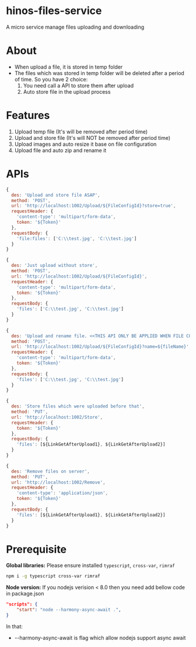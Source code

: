 # hinos-files-service
A micro service manage files uploading and downloading

# About
* When upload a file, it is stored in temp folder
* The files which was stored in temp folder will be deleted after a period of time. So you have 2 choice:
    1.  You need call a API to store them after upload
    2.  Auto store file in the upload process

# Features
1. Upload temp file (It's will be removed after period time)
2. Upload and store file (It's will NOT be removed after period time)
3. Upload images and auto resize it base on file configuration
4. Upload file and auto zip and rename it

# APIs

```js
{
  des: 'Upload and store file ASAP',
  method: 'POST',
  url: 'http://localhost:1002/Upload/${FileConfigId}?store=true',
  requestHeader: {
    'content-type': 'multipart/form-data',
    token: '${Token}'
  },
  requestBody: {
    'file:files': ['C:\\test.jpg', 'C:\\test.jpg']
  }
}
```
```js
{
  des: 'Just upload without store',
  method: 'POST',
  url: 'http://localhost:1002/Upload/${FileConfigId}',
  requestHeader: {
    'content-type': 'multipart/form-data',
    token: '${Token}'
  },
  requestBody: {
    'files': ['C:\\test.jpg', 'C:\\test.jpg']
  }
}
```
```js
{
  des: 'Upload and rename file. <<THIS API ONLY BE APPLIED WHEN FILE CONFIG ALLOW AUTO ZIP>>',
  method: 'POST',
  url: 'http://localhost:1002/Upload/${FileConfigId}?name=${fileName}',
  requestHeader: {
    'content-type': 'multipart/form-data',
    token: '${Token}'
  },
  requestBody: {
    'files': ['C:\\test.jpg', 'C:\\test.jpg']
  }
}
```
```js
{
  des: 'Store files which were uploaded before that',
  method: 'PUT',
  url: 'http://localhost:1002/Store',
  requestHeader: {
    token: '${Token}'
  },
  requestBody: {   
    'files': [${LinkGetAfterUpload1}, ${LinkGetAfterUpload2}]
  }
}
```
```js
{
  des: 'Remove files on server',
  method: 'PUT',
  url: 'http://localhost:1002/Remove',
  requestHeader: {
    'content-type': 'application/json',
    token: '${Token}'
  },
  requestBody: {
    'files': [${LinkGetAfterUpload1}, ${LinkGetAfterUpload2}]
  }
}
```

# Prerequisite
__Global libraries:__ Please ensure installed ```typescript```, ```cross-var```, ```rimraf```
```sh
npm i -g typescript cross-var rimraf
```
__Node version:__ If you nodejs verision < 8.0 then you need add bellow code in package.json
```json
"scripts": {
    "start": "node --harmony-async-await .",
}
```
In that: 
* --harmony-async-await is flag which allow nodejs support async await
